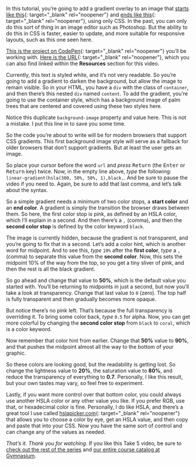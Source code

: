 In this tutorial, you’re going to add a gradient overlay to an image that [starts like this][1]{: target="_blank" rel="noopener"} and [ends like this][2]{: target="_blank" rel="noopener"}, using only CSS. In the past, you can only do this sort of thing in an image editor such as Photoshop. But the ability to do this in CSS is faster, easier to update, and more suitable for responsive layouts, such as this one seen here.

[This is the project on CodePen][1]{: target="_blank" rel="noopener"} you’ll be working with. [Here is the URL][1]{: target="_blank" rel="noopener"}, which you can also find linked within the **Resources** section for this video.

Currently, this text is styled white, and it’s not very readable. So you’re going to add a gradient to darken the background, but allow the image to remain visible. So in your HTML, you have a `div` with the class of `container`, and then there’s this nested `div` named `content`. To add the gradient, you’re going to use the container style, which has a background image of palm trees that are centered and covered using these two styles here.

Notice this duplicate `background-image` property and value here. This is not a mistake. I put this line in to save you some time.

So the code you’re about to write will be for modern browsers that support CSS gradients. This first background image style will serve as a fallback for older browsers that don’t support gradients. But at least the user gets an image.

So place your cursor before the word `url` and *press* <kbd>Return</kbd> (the <kbd>Enter</kbd> or <kbd>Return</kbd> key) twice. Now, in the empty line above, *type* the following: `linear-gradient(hsla(300, 50%, 50%, 1),black,`. And be sure to pause the video if you need to. Again, be sure to add that last comma, and let’s talk about the syntax.

So a simple gradient needs a minimum of two color stops, a **start color** and an **end color**. A gradient is simply the transition the browser draws between them. So here, the first color stop is pink, as defined by an HSLA color, which I’ll explain in a second. And then there’s a `,` (comma), and then the **second color stop** is defined by the color keyword `black`.

The image is currently hidden, because the gradient is not transparent, and you’re going to fix that in a second. Let’s add a color hint, which is another word for midpoint. And to see this, *type* `10%` after the **first color**, *type* a `,` (comma) to separate this value from the **second color**. Now, this sets the midpoint 10% of the way from the top, so you get a tiny sliver of pink, and then the rest is all the black gradient.

So go ahead and change that value to **50%**, which is the default value you started with. You’ll be returning to midpoints in just a second, but now you’ll take a look at transparency. Change that last value to `0` (zero). The top half is fully transparent and then gradually becomes more opaque.

But notice there’s no pink left. That’s because the full transparency is overriding it. To bring some color back, *type* `0.5` for alpha. Now, you can get more colorful by changing the **second color stop** from `black` to `coral`, which is a color keyword.

Now remember that color hint from earlier. Change that **50%** value to **90%**, and that pushes the midpoint almost all the way to the bottom of your graphic.

So these colors are looking good, but the readability is getting lost. So change the lightness value to **20%**, the saturation value to **80%**, and reduce the transparency of everything to **0.7**. Personally, I like this result, but your own tastes may vary, so feel free to experiment.

Lastly, if you want more control over that bottom color, you could always use another HSLA color or any other value you like. If you prefer RGB, use that, or hexadecimal color is fine. Personally, I do like HSLA, and there’s a great tool I use called [hslapicker.com][3]{: target="_blank" rel="noopener"} that allows you to choose a color by eye, get an HSLA value, and then copy and paste that into your CSS. Now you have the same sort of control and can change any of the values as needed.

*That’s it. Thank you for watching.* If you like this Take 5 video, be sure to [check out the rest of the series][4] and [our entire course catalog at Gymnasium][5].

[1]: https://codepen.io/josborn/pen/WWzBwO
[2]: https://codepen.io/josborn/pen/JVavQN
[3]: https://hslpicker.com
[4]: https://thegymnasium.com/courses/take5
[5]: https://thegymnasium.com/courses
